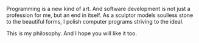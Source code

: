 Programming is a new kind of art. And software development is not just a
profession for me, but an end in itself. As a sculptor models soulless stone to
the beautiful forms, I polish computer programs striving to the ideal.

This is my philosophy. And I hope you will like it too.